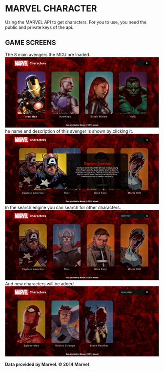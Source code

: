 # MARVEL CHARACTER
Using the MARVEL API to get characters. For you to use, you need the public and private keys of the api.

## GAME SCREENS
The 8 main avengers the MCU are loaded.
![image](imagesGitHub/screen1.png)
he name and description of this avenger is shown by clicking it. 
![image](imagesGitHub/screen2.png)
In the search engine you can search for other characters.
![image](imagesGitHub/screen3.png)
And new characters will be added.
![image](imagesGitHub/screen4.png)

**Data provided by Marvel. © 2014 Marvel**





